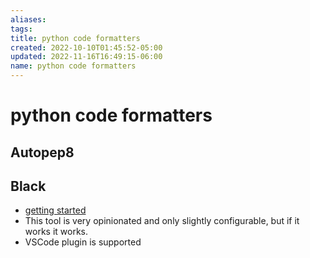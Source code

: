 ```yaml
---
aliases: 
tags: 
title: python code formatters
created: 2022-10-10T01:45:52-05:00
updated: 2022-11-16T16:49:15-06:00
name: python code formatters
---
```

# python code formatters

## Autopep8
## Black
- [getting started](https://black.readthedocs.io/en/stable/getting_started.html)
- This tool is very opinionated and only slightly configurable, but if it works it works.
- VSCode plugin is supported